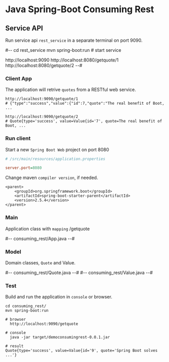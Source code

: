 # Java Spring-Boot Consuming Rest

## Service API

Run service api `rest_service` in a separate terminal on port 9090.

#--
cd rest_service
mvn spring-boot:run # start service

http://localhost:9090
http://localhost:8080/getquote/1
http://localhost:8080/getquote/2
--#

### Client App

The application will retrive `quotes` from a RESTful web service.

~~~
http://localhost:9090/getquote/1
# {"type":"success","value":{"id":7,"quote":"The real benefit of Boot, ...

http://localhost:9090/getquote/2
# Quote{type='success', value=Value{id='7', quote=The real benefit of Boot, ...
~~~

### Run client

Start a new `Spring Boot Web` project on port 8080

~~~ini
# /src/main/resources/application.properties

server.port=8080
~~~

Change maven `compiler version`, if needed.

~~~
<parent>
    <groupId>org.springframework.boot</groupId>
    <artifactId>spring-boot-starter-parent</artifactId>
    <version>2.5.4</version>
</parent>
~~~

### Main

Application class with `mapping` /getquote

#-- consuming_rest/App.java --#

### Model

Domain classes, `Quote` and Value.

#-- consuming_rest/Quote.java --#
#-- consuming_rest/Value.java --#


### Test

Build and run the application in `console` or browser.

~~~
cd consuming_rest/
mvn spring-boot:run

# browser
  http://localhost:9090/getquote

# console
  java -jar target/democonsumingrest-0.0.1.jar 

# result
Quote{type='success', value=Value{id='9', quote='Spring Boot solves ...'}
~~~